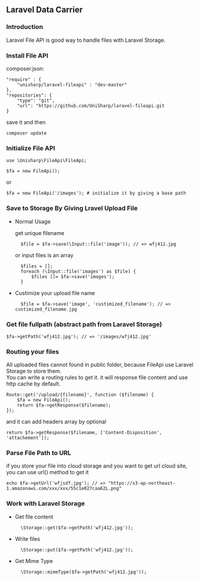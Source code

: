 ## Laravel Data Carrier

### Introduction

Laravel File API is good way to handle files with Laravel Storage.

### Install File API

composer.json:

    "require" : {
        "unisharp/laravel-fileapi" : "dev-master"
    }, 
    "repositories": {
        "type": "git",
        "url": "https://github.com/UniSharp/laravel-fileapi.git
    }

save it and then 

    composer update    

### Initialize File API

    use \Unisharp\FileApi\FileApi;
    
    $fa = new FileApi();
    
or
    
    $fa = new FileApi('/images'); # initialize it by giving a base path
    

### Save to Storage By Giving Lravel Upload File

* Normal Usage

    get unique filename

        $file = $fa->save(\Input::file('image')); // => wfj412.jpg
    
    or input files is an array
    
        $files = [];
        foreach (\Input::file('images') as $file) {
            $files []= $fa->save('images');
        }
    
* Custimize your upload file name

        $file = $fa->save('image', 'custimized_filename'); // => custimized_filename.jpg
          

### Get file fullpath (abstract path from Laravel Storage)

    $fa->getPath('wfj412.jpg'); // => '/images/wfj412.jpg'
    
### Routing your files

All uploaded files cannot found in public folder, because FileApi use Laravel Storage to store them.  
You can write a routing rules to get it. it will response file content and use http cache by default.

    Route::get('/upload/{filename}', function ($filename) {
        $fa = new FileApi();
        return $fa->getResponse($filename);
    });
    
and it can add headers array by optional

    return $fa->getResponse($filename, ['Content-Disposition', 'attachement']);
    
### Parse File Path to URL
if you store your file into cloud storage and you want to get url cloud site,
you can use url() method to get it

    echo $fa->getUrl('wfjsdf.jpg'); // => "https://s3-ap-northeast-1.amazonaws.com/xxx/xxx/55c1e027caa62L.png"
    
### Work with Laravel Storage

* Get file content

        \Storage::get($fa->getPath('wfj412.jpg'));
        
* Write files

        \Storage::put($fa->getPath('wfj412.jpg'));
        
* Get Mime Type

        \Storage::mimeType($fa->getPath('wfj412.jpg'));
    
